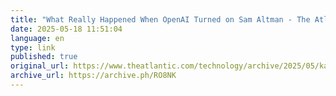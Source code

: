 ```yaml
--- 
title: "What Really Happened When OpenAI Turned on Sam Altman - The Atlantic"
date: 2025-05-18 11:51:04
language: en
type: link
published: true
original_url: https://www.theatlantic.com/technology/archive/2025/05/karen-hao-empire-of-ai-excerpt/682798/
archive_url: https://archive.ph/RO8NK
---
```

